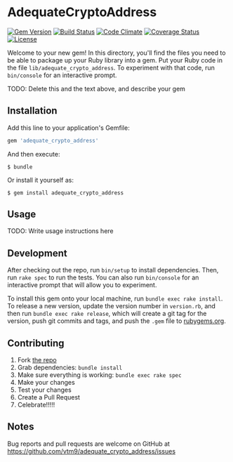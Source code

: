 # AdequateCryptoAddress

[![Gem Version](https://badge.fury.io/rb/adequate_crypto_address.svg)](https://rubygems.org/gems/adequate_crypto_address)
[![Build Status](https://travis-ci.org/vtm9/adequate_crypto_address.svg?branch=master)](https://travis-ci.org/vtm9/adequate_crypto_address)
[![Code Climate](https://codeclimate.com/github/vtm9/adequate_crypto_address.svg)](https://codeclimate.com/github/vtm9/adequate_crypto_address)
[![Coverage Status](https://coveralls.io/repos/vtm9/adequate_crypto_address/badge.svg?branch=master)](https://coveralls.io/r/vtm9/adequate_crypto_address?branch=master)
[![License](https://img.shields.io/github/license/RubyMoney/money.svg)](https://opensource.org/licenses/MIT)



Welcome to your new gem! In this directory, you'll find the files you need to be able to package up your Ruby library into a gem. Put your Ruby code in the file `lib/adequate_crypto_address`. To experiment with that code, run `bin/console` for an interactive prompt.

TODO: Delete this and the text above, and describe your gem

## Installation

Add this line to your application's Gemfile:

```ruby
gem 'adequate_crypto_address'
```

And then execute:

    $ bundle

Or install it yourself as:

    $ gem install adequate_crypto_address

## Usage

TODO: Write usage instructions here

## Development

After checking out the repo, run `bin/setup` to install dependencies. Then, run `rake spec` to run the tests. You can also run `bin/console` for an interactive prompt that will allow you to experiment.

To install this gem onto your local machine, run `bundle exec rake install`. To release a new version, update the version number in `version.rb`, and then run `bundle exec rake release`, which will create a git tag for the version, push git commits and tags, and push the `.gem` file to [rubygems.org](https://rubygems.org).

## Contributing


1. Fork [the repo](https://github.com/vtm9/adequate_crypto_address)
2. Grab dependencies: `bundle install`
3. Make sure everything is working: `bundle exec rake spec`
4. Make your changes
5. Test your changes
5. Create a Pull Request
6. Celebrate!!!!!

## Notes

Bug reports and pull requests are welcome on GitHub at https://github.com/vtm9/adequate_crypto_address/issues
